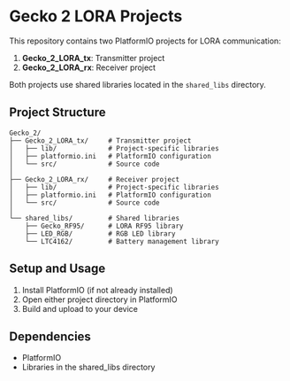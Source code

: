 # Gecko 2 LORA Projects

This repository contains two PlatformIO projects for LORA communication:

1. **Gecko_2_LORA_tx**: Transmitter project
2. **Gecko_2_LORA_rx**: Receiver project

Both projects use shared libraries located in the `shared_libs` directory.

## Project Structure

```
Gecko_2/
├── Gecko_2_LORA_tx/     # Transmitter project
│   ├── lib/             # Project-specific libraries
│   ├── platformio.ini   # PlatformIO configuration
│   └── src/             # Source code
│
├── Gecko_2_LORA_rx/     # Receiver project
│   ├── lib/             # Project-specific libraries
│   ├── platformio.ini   # PlatformIO configuration
│   └── src/             # Source code
│
└── shared_libs/         # Shared libraries
    ├── Gecko_RF95/      # LORA RF95 library
    ├── LED_RGB/         # RGB LED library
    └── LTC4162/         # Battery management library
```

## Setup and Usage

1. Install PlatformIO (if not already installed)
2. Open either project directory in PlatformIO
3. Build and upload to your device

## Dependencies

- PlatformIO
- Libraries in the shared_libs directory

